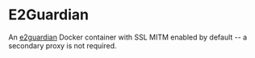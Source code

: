 # E2Guardian
An [e2guardian](https://github.com/e2guardian/e2guardian) Docker container with SSL MITM enabled by default -- a secondary proxy is not required.


<!--stackedit_data:
eyJoaXN0b3J5IjpbNzAzMTgzODEwXX0=
-->